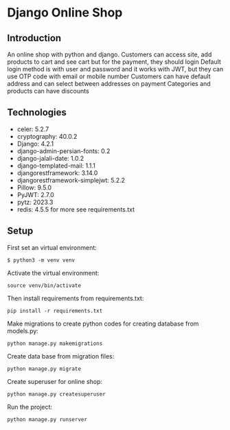 # Django Online Shop

## Introduction
An online shop with python and django. Customers can access site, add products to cart and see cart but for the payment, they should login
Default login method is with user and password and it works with JWT, but they can use OTP code with email or mobile number
Customers can have default address and can select between addresses on payment
Categories and products can have discounts

## Technologies
* celer: 5.2.7
* cryptography: 40.0.2
* Django: 4.2.1
* django-admin-persian-fonts: 0.2
* django-jalali-date: 1.0.2
* django-templated-mail: 1.1.1
* djangorestframework: 3.14.0
* djangorestframework-simplejwt: 5.2.2
* Pillow: 9.5.0
* PyJWT: 2.7.0
* pytz: 2023.3
* redis: 4.5.5
for more see requirements.txt

## Setup
First set an virtual environment:
```
$ python3 -m venv venv
```
Activate the virtual environment:
```
source venv/bin/activate
```
Then install requirements from requirements.txt:
```
pip install -r requirements.txt
```
Make migrations to create python codes for creating database from models.py:
```
python manage.py makemigrations
```
Create data base from migration files:
```
python manage.py migrate
```
Create superuser for online shop:
```
python manage.py createsuperuser
```
Run the project:
```
python manage.py runserver
```
